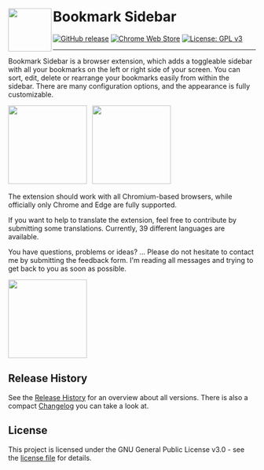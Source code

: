 # <img src="https://raw.githubusercontent.com/Kiuryy/Bookmark_Sidebar/master/src/img/icon/256x256.png" width="88" align="left" /> Bookmark Sidebar

[![GitHub release](https://img.shields.io/github/release/kiuryy/bookmark_sidebar.svg)](https://github.com/Kiuryy/Bookmark_Sidebar/releases)
[![Chrome Web Store](https://img.shields.io/chrome-web-store/d/jdbnofccmhefkmjbkkdkfiicjkgofkdh.svg)](https://chrome.google.com/webstore/detail/bookmark-sidebar/jdbnofccmhefkmjbkkdkfiicjkgofkdh)
[![License: GPL v3](https://img.shields.io/badge/License-GPL_v3-lightgray.svg)](https://www.gnu.org/licenses/gpl-3.0)

---

Bookmark Sidebar is a browser extension, which adds a toggleable sidebar with all your bookmarks on the left or right side of your screen. You can sort, edit, delete or rearrange your bookmarks easily from within the sidebar. There are many configuration options, and the appearance is fully customizable. 

<a href="https://chrome.google.com/webstore/detail/bookmark-sidebar/jdbnofccmhefkmjbkkdkfiicjkgofkdh" target="_blank"><img src="https://extensions.redeviation.com/img/github_download_chrome.png" width="160" /></a>&ensp;
<a href="https://microsoftedge.microsoft.com/addons/detail/lmjefbghkfeppnpofmbfmhgodpclipbl" target="_blank"><img src="https://extensions.redeviation.com/img/github_download_edge.png" width="160" /></a>

The extension should work with all Chromium-based browsers, while officially only Chrome and Edge are fully supported.

If you want to help to translate the extension, feel free to contribute by submitting some translations. Currently, 39 different languages are available.

You have questions, problems or ideas? ... Please do not hesitate to contact me by submitting the feedback form. I'm reading all messages and trying to get back to you as soon as possible.

<a href="https://extensions.redeviation.com/feedback/bs"><img src="https://extensions.redeviation.com/img/github_contact.png" width="160" /></a>

## Release History
See the [Release History](https://github.com/Kiuryy/Bookmark_Sidebar/releases) for an overview about all versions. There is also a compact [Changelog](https://extensions.redeviation.com/changelog/bs) you can take a look at.

## License

This project is licensed under the GNU General Public License v3.0 - see the [license file](license.txt) for details.
